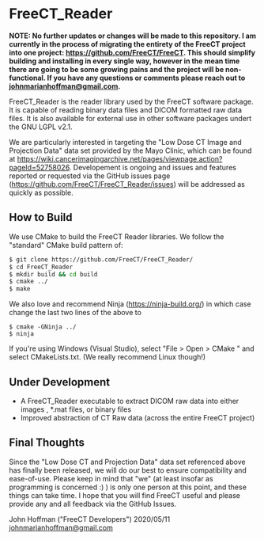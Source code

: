 # FreeCT_Reader

**NOTE:  No further updates or changes will be made to this repository.  I am currently in the process of migrating the entirety of the FreeCT project into one project: https://github.com/FreeCT/FreeCT.   This should simplify building and installing in every single way, however in the mean time there are going to be some growing pains and the project will be non-functional.  If you have any questions or comments please reach out to johnmarianhoffman@gmail.com.**

FreeCT_Reader is the reader library used by the FreeCT software package.  It is capable of reading binary data files and DICOM formatted raw data files.  It is also available for external use in other software packages undert the GNU LGPL v2.1.

We are particularly interested in targeting the "Low Dose CT Image and Projection Data" data set provided by the Mayo Clinic, which can be found at https://wiki.cancerimagingarchive.net/pages/viewpage.action?pageId=52758026.  Developement is ongoing and issues and features reported or requested via the GitHub issues page (https://github.com/FreeCT/FreeCT_Reader/issues) will be addressed as quickly as possible.

## How to Build

We use CMake to build the FreeCT Reader libraries.  We follow the "standard" CMake build pattern of:

``` bash
$ git clone https://github.com/FreeCT/FreeCT_Reader/
$ cd FreeCT_Reader
$ mkdir build && cd build
$ cmake ../
$ make
```

We also love and recommend Ninja (https://ninja-build.org/) in which case change the last two lines of the above to
```
$ cmake -GNinja ../
$ ninja
```

If you're using Windows (Visual Studio), select "File > Open > CMake " and select CMakeLists.txt.  (We really recommend Linux though!)

## Under Development
* A FreeCT_Reader executable to extract DICOM raw data into either images , *.mat files, or binary files
* Improved abstraction of CT Raw data (across the entire FreeCT project)

## Final Thoughts
Since the "Low Dose CT and Projection Data" data set referenced above has finally been released, we will do our best to ensure compatibility and ease-of-use.  Please keep in mind that "we" (at least insofar as programming is concerned :) ) is only one person at this point, and these things can take time.  I hope that you will find FreeCT useful and please provide any and all feedback via the GitHub Issues.

John Hoffman ("FreeCT Developers") 
2020/05/11 
johnmarianhoffman@gmail.com
